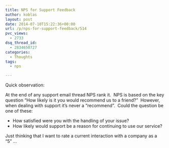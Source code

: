 ```yaml
---
title: NPS for Support Feedback
author: koblas
layout: post
date: 2014-07-10T15:22:36+00:00
url: /p/nps-for-support-feedback/514
pvc_views:
  - 2733
dsq_thread_id:
  - 2834650727
categories:
  - Thoughts
tags:
  - nps

---
```

Quick observation:

At the end of any support email thread NPS rank it.  NPS is based on the key question &#8220;How likely is it you would recommend us to a friend?&#8221;  However, when dealing with support it&#8217;s never a &#8220;recommend&#8221;.  Could the question be one of these:

* How satisfied were you with the handling of your issue?
* How likely would support be a reason for continuing to use our service?

Just thinking that I want to rate a current interaction with a company as a &#8220;5&#8221; &#8230;
